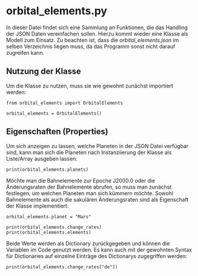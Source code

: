 # orbital_elements.py

In dieser Datei findet sich eine Sammlung an Funktionen, die das Handling der JSON Daten
vereinfachen sollen. Hierzu kommt wieder eine Klasse als Modell zum Einsatz.
Zu beachten ist, dass die *orbital_elements.json* im selben Verzeichnis liegen muss, da das Programm sonst nicht darauf zugreifen kann.


## Nutzung der Klasse
Um die Klasse zu nutzen, muss sie wie gewohnt zunächst importiert werden:
```
from orbital_elements import OrbitalElements

orbital_elements = OrbitalElements()
```
## Eigenschaften (Properties)
Um sich anzeigen zu lassen, welche Planeten in der JSON Datei verfügbar sind, kann man sich die Planeten
nach Instanziierung der Klasse als Liste/Array ausgeben lassen:
```
print(orbital_elements.planets)
```
Möchte man die Bahnelemente zur Epoche J2000.0 oder die Änderungsraten der Bahnelemente
abrufen, so muss man zunächst festlegen, um welchen Planeten man sich kümmern möchte.
Sowohl Bahnelemente als auch die sakulären Änderungsraten sind als Eigenschaft der Klasse
implementiert:
```
orbital_elements.planet = "Mars"

print(orbital_elements.change_rates)
print(orbital_elements.elements)
```
Beide Werte werden als Dictionary zurückgegeben und können die Variablen im Code genutzt werden.
Es kann auch mit der gewohnten Syntax für Dictionaries auf einzelne Einträge des Dictionarys zugegriffen werden:

```
print(orbital_elements.change_rates["de"])
```